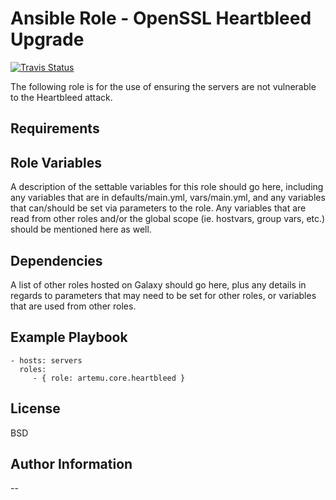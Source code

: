 Ansible Role - OpenSSL Heartbleed Upgrade
=========
[![Travis Status](https://img.shields.io/travis/artemu/ansible-core-heartbleed.svg?style=flat-square)](https://travis-ci.org/Artemu/ansible-core-heartbleed)

The following role is for the use of ensuring the servers are not vulnerable to the Heartbleed attack.

Requirements
------------

Role Variables
--------------

A description of the settable variables for this role should go here, including any variables that are in defaults/main.yml, vars/main.yml, and any variables that can/should be set via parameters to the role. Any variables that are read from other roles and/or the global scope (ie. hostvars, group vars, etc.) should be mentioned here as well.

Dependencies
------------

A list of other roles hosted on Galaxy should go here, plus any details in regards to parameters that may need to be set for other roles, or variables that are used from other roles.

Example Playbook
----------------

    - hosts: servers
      roles:
         - { role: artemu.core.heartbleed }

License
-------

BSD

Author Information
------------------

--
